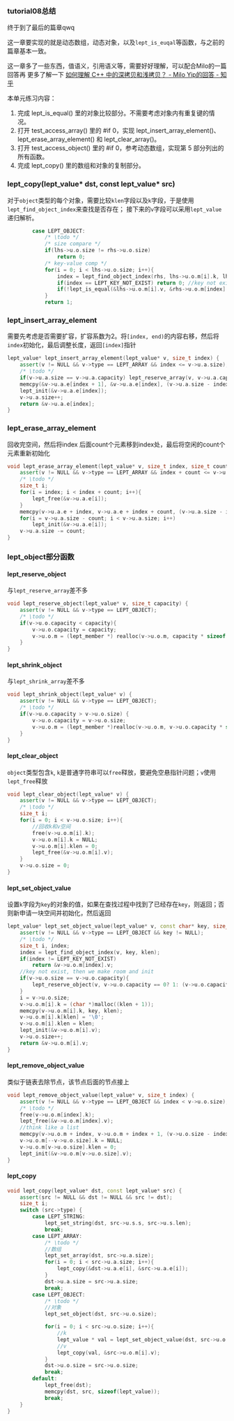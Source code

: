 ### tutorial08总结

终于到了最后的篇章qwq

这一章要实现的就是动态数组，动态对象，以及`lept_is_euqal`等函数，与之前的篇章基本一致。

这一章多了一些东西，值语义，引用语义等，需要好好理解，可以配合Milo的一篇回答再
更多了解一下
[如何理解 C++ 中的深拷贝和浅拷贝？ - Milo Yip的回答 - 知乎](
https://www.zhihu.com/question/36370072/answer/68086634)

本单元练习内容：

1. 完成 lept_is_equal() 里的对象比较部分。不需要考虑对象内有重复键的情况。
2. 打开 test_access_array() 里的 #if 0，实现 lept_insert_array_element()、lept_erase_array_element() 和 lept_clear_array()。
3. 打开 test_access_object() 里的 #if 0，参考动态数组，实现第 5 部分列出的所有函数。
4. 完成 lept_copy() 里的数组和对象的复制部分。

### lept_copy(lept_value* dst, const lept_value* src)
对于`object`类型的每个对象，需要比较`klen`字段以及`k`字段，于是使用 `lept_find_object_index`来查找是否存在；
接下来的`v`字段可以采用`lept_value`递归解析。
```c++
        case LEPT_OBJECT:
            /* \todo */
            /* size compare */
            if(lhs->u.o.size != rhs->u.o.size)
                return 0;
            /* key-value comp */
            for(i = 0; i < lhs->u.o.size; i++){
                index = lept_find_object_index(rhs, lhs->u.o.m[i].k, lhs->u.o.m[i].klen);
                if(index == LEPT_KEY_NOT_EXIST) return 0; //key not exist
                if(!lept_is_equal(&lhs->u.o.m[i].v, &rhs->u.o.m[index].v)) return 0; //value not match
            }
            return 1;

```

### lept_insert_array_element
需要先考虑是否需要扩容，扩容系数为2。将`[index, end)`的内容右移，然后将`index`初始化，最后调整长度，返回`[index]`指针
```c++
lept_value* lept_insert_array_element(lept_value* v, size_t index) {
    assert(v != NULL && v->type == LEPT_ARRAY && index <= v->u.a.size);
    /* \todo */
    if(v->u.a.size == v->u.a.capacity) lept_reserve_array(v, v->u.a.capacity == 0? 1: (v->u.a.size << 1)); //扩容为原来一倍
    memcpy(&v->u.a.e[index + 1], &v->u.a.e[index], (v->u.a.size - index) * sizeof(lept_value));
    lept_init(&v->u.a.e[index]);
    v->u.a.size++;
    return &v->u.a.e[index];
}
```

### lept_erase_array_element
回收完空间，然后将index 后面count个元素移到index处，最后将空闲的count个元素重新初始化
```c++
void lept_erase_array_element(lept_value* v, size_t index, size_t count) {
    assert(v != NULL && v->type == LEPT_ARRAY && index + count <= v->u.a.size);
    /* \todo */
    size_t i;
    for(i = index; i < index + count; i++){
        lept_free(&v->u.a.e[i]);
    }
    memcpy(v->u.a.e + index, v->u.a.e + index + count, (v->u.a.size - index - count) * sizeof(lept_value));
    for(i = v->u.a.size - count; i < v->u.a.size; i++)
        lept_init(&v->u.a.e[i]);
    v->u.a.size -= count;
}
```

### lept_object部分函数

#### lept_reserve_object
与`lept_reserve_array`差不多
```c++
void lept_reserve_object(lept_value* v, size_t capacity) {
    assert(v != NULL && v->type == LEPT_OBJECT);
    /* \todo */
    if(v->u.o.capacity < capacity){
        v->u.o.capacity = capacity;
        v->u.o.m = (lept_member *) realloc(v->u.o.m, capacity * sizeof(lept_member));
    }
}
```

#### lept_shrink_object
与`lept_shrink_array`差不多
```c++
void lept_shrink_object(lept_value* v) {
    assert(v != NULL && v->type == LEPT_OBJECT);
    /* \todo */
    if(v->u.o.capacity > v->u.o.size) {
        v->u.o.capacity = v->u.o.size;
        v->u.o.m = (lept_member *)realloc(v->u.o.m, v->u.o.capacity * sizeof(lept_value));
    }
}
```

#### lept_clear_object
`object`类型包含`k`, `k`是普通字符串可以`free`释放，要避免空悬指针问题；`v`使用 `lept_free`释放
```c++
void lept_clear_object(lept_value* v) {
    assert(v != NULL && v->type == LEPT_OBJECT);
    /* \todo */
    size_t i;
    for(i = 0; i < v->u.o.size; i++){
        //回收k和v空间
        free(v->u.o.m[i].k);
        v->u.o.m[i].k = NULL;
        v->u.o.m[i].klen = 0;
        lept_free(&v->u.o.m[i].v);
    }
    v->u.o.size = 0;
}
```

#### lept_set_object_value
设置`k`字段为`key`的对象的值，如果在查找过程中找到了已经存在`key`，则返回；否则新申请一块空间并初始化，然后返回
```c++
lept_value* lept_set_object_value(lept_value* v, const char* key, size_t klen) {
    assert(v != NULL && v->type == LEPT_OBJECT && key != NULL);
    /* \todo */
    size_t i, index;
    index = lept_find_object_index(v, key, klen);
    if(index != LEPT_KEY_NOT_EXIST)
        return &v->u.o.m[index].v;
    //key not exist, then we make room and init
    if(v->u.o.size == v->u.o.capacity){
        lept_reserve_object(v, v->u.o.capacity == 0? 1: (v->u.o.capacity << 1));
    }
    i = v->u.o.size;
    v->u.o.m[i].k = (char *)malloc((klen + 1));
    memcpy(v->u.o.m[i].k, key, klen);
    v->u.o.m[i].k[klen] = '\0';
    v->u.o.m[i].klen = klen;
    lept_init(&v->u.o.m[i].v);
    v->u.o.size++;
    return &v->u.o.m[i].v;
}
```

#### lept_remove_object_value
类似于链表去除节点，该节点后面的节点接上
```c++
void lept_remove_object_value(lept_value* v, size_t index) {
    assert(v != NULL && v->type == LEPT_OBJECT && index < v->u.o.size);
    /* \todo */
    free(v->u.o.m[index].k);
    lept_free(&v->u.o.m[index].v);
    //think like a list
    memcpy(v->u.o.m + index, v->u.o.m + index + 1, (v->u.o.size - index - 1) * sizeof(lept_member));
    v->u.o.m[--v->u.o.size].k = NULL;
    v->u.o.m[v->u.o.size].klen = 0;
    lept_init(&v->u.o.m[v->u.o.size].v);
}
```

#### lept_copy
```c++
void lept_copy(lept_value* dst, const lept_value* src) {
    assert(src != NULL && dst != NULL && src != dst);
    size_t i;
    switch (src->type) {
        case LEPT_STRING:
            lept_set_string(dst, src->u.s.s, src->u.s.len);
            break;
        case LEPT_ARRAY:
            /* \todo */
            //数组
            lept_set_array(dst, src->u.a.size);
            for(i = 0; i < src->u.a.size; i++){
                lept_copy(&dst->u.a.e[i], &src->u.a.e[i]);
            }
            dst->u.a.size = src->u.a.size;
            break;
        case LEPT_OBJECT:
            /* \todo */
            //对象
            lept_set_object(dst, src->u.o.size);

            for(i = 0; i < src->u.o.size; i++){
                //k
                lept_value * val = lept_set_object_value(dst, src->u.o.m[i].k, src->u.o.m[i].klen);
                //v
                lept_copy(val, &src->u.o.m[i].v);
            }
            dst->u.o.size = src->u.o.size;
            break;
        default:
            lept_free(dst);
            memcpy(dst, src, sizeof(lept_value));
            break;
    }
}
```